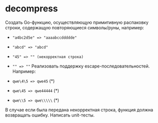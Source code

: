 # decompress

Создать Go-функцию, осуществляющую примитивную распаковку
строки, содержащую повторяющиеся символы/руны, например:
* ```"a4bc2d5e" => "aaaabccddddde"```
* ```"abcd" => "abcd"```
* ```"45" => "" (некорректная строка)```
* ```"" => ""```
  Реализовать поддержку escape-последовательностей.
  Например:
  
 * ```qwe\4\5 => qwe45``` (\*)
 * ```qwe\45 => qwe44444``` (\*)
 * ```qwe\\5 => qwe\\\\\``` (\*)
 
 В случае если была передана некорректная строка, функция
 должна возвращать ошибку. Написать unit-тесты.